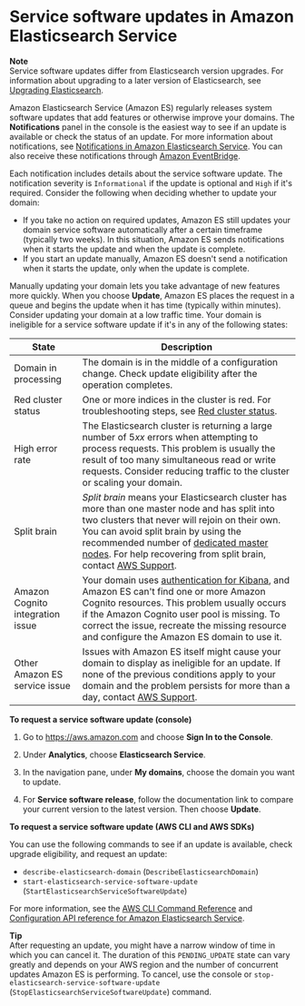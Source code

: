 # Service software updates in Amazon Elasticsearch Service<a name="es-service-software"></a>

**Note**  
Service software updates differ from Elasticsearch version upgrades\. For information about upgrading to a later version of Elasticsearch, see [Upgrading Elasticsearch](es-version-migration.md)\.

Amazon Elasticsearch Service \(Amazon ES\) regularly releases system software updates that add features or otherwise improve your domains\. The **Notifications** panel in the console is the easiest way to see if an update is available or check the status of an update\. For more information about notifications, see [Notifications in Amazon Elasticsearch Service](es-managedomains-notifications.md)\. You can also receive these notifications through [Amazon EventBridge](https://docs.aws.amazon.com/eventbridge/latest/userguide/create-eventbridge-rule.html)\.

Each notification includes details about the service software update\. The notification severity is `Informational` if the update is optional and `High` if it's required\. Consider the following when deciding whether to update your domain:
+ If you take no action on required updates, Amazon ES still updates your domain service software automatically after a certain timeframe \(typically two weeks\)\. In this situation, Amazon ES sends notifications when it starts the update and when the update is complete\.
+ If you start an update manually, Amazon ES doesn't send a notification when it starts the update, only when the update is complete\.

Manually updating your domain lets you take advantage of new features more quickly\. When you choose **Update**, Amazon ES places the request in a queue and begins the update when it has time \(typically within minutes\)\. Consider updating your domain at a low traffic time\. Your domain is ineligible for a service software update if it's in any of the following states:


| State | Description | 
| --- | --- | 
| Domain in processing |  The domain is in the middle of a configuration change\. Check update eligibility after the operation completes\.  | 
| Red cluster status |  One or more indices in the cluster is red\. For troubleshooting steps, see [Red cluster status](aes-handling-errors.md#aes-handling-errors-red-cluster-status)\.  | 
| High error rate |  The Elasticsearch cluster is returning a large number of 5*xx* errors when attempting to process requests\. This problem is usually the result of too many simultaneous read or write requests\. Consider reducing traffic to the cluster or scaling your domain\.  | 
| Split brain |  *Split brain* means your Elasticsearch cluster has more than one master node and has split into two clusters that never will rejoin on their own\. You can avoid split brain by using the recommended number of [dedicated master nodes](es-managedomains-dedicatedmasternodes.md)\. For help recovering from split brain, contact [AWS Support](https://console.aws.amazon.com/support/home)\.  | 
| Amazon Cognito integration issue |  Your domain uses [authentication for Kibana](es-cognito-auth.md), and Amazon ES can't find one or more Amazon Cognito resources\. This problem usually occurs if the Amazon Cognito user pool is missing\. To correct the issue, recreate the missing resource and configure the Amazon ES domain to use it\.  | 
| Other Amazon ES service issue |  Issues with Amazon ES itself might cause your domain to display as ineligible for an update\. If none of the previous conditions apply to your domain and the problem persists for more than a day, contact [AWS Support](https://console.aws.amazon.com/support/home)\.  | 

**To request a service software update \(console\)**

1. Go to [https://aws\.amazon\.com](https://aws.amazon.com) and choose **Sign In to the Console**\.

1. Under **Analytics**, choose **Elasticsearch Service**\.

1. In the navigation pane, under **My domains**, choose the domain you want to update\.

1. For **Service software release**, follow the documentation link to compare your current version to the latest version\. Then choose **Update**\.

**To request a service software update \(AWS CLI and AWS SDKs\)**

You can use the following commands to see if an update is available, check upgrade eligibility, and request an update:
+ `describe-elasticsearch-domain` \(`DescribeElasticsearchDomain`\)
+ `start-elasticsearch-service-software-update` \(`StartElasticsearchServiceSoftwareUpdate`\)

For more information, see the [AWS CLI Command Reference](https://docs.aws.amazon.com/cli/latest/reference/) and [Configuration API reference for Amazon Elasticsearch Service](es-configuration-api.md)\.

**Tip**  
After requesting an update, you might have a narrow window of time in which you can cancel it\. The duration of this `PENDING_UPDATE` state can vary greatly and depends on your AWS region and the number of concurrent updates Amazon ES is performing\. To cancel, use the console or `stop-elasticsearch-service-software-update` \(`StopElasticsearchServiceSoftwareUpdate`\) command\.